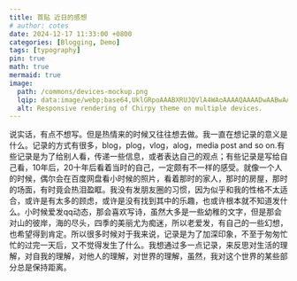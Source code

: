 ```yaml
---
title: 首贴 近日的感想
# author: cotes
date: 2024-12-17 11:33:00 +0800
categories: [Blogging, Demo]
tags: [typography]
pin: true
math: true
mermaid: true
image:
  path: /commons/devices-mockup.png
  lqip: data:image/webp;base64,UklGRpoAAABXRUJQVlA4WAoAAAAQAAAADwAABwAAQUxQSDIAAAARL0AmbZurmr57yyIiqE8oiG0bejIYEQTgqiDA9vqnsUSI6H+oAERp2HZ65qP/VIAWAFZQOCBCAAAA8AEAnQEqEAAIAAVAfCWkAALp8sF8rgRgAP7o9FDvMCkMde9PK7euH5M1m6VWoDXf2FkP3BqV0ZYbO6NA/VFIAAAA
  alt: Responsive rendering of Chirpy theme on multiple devices.
---
```


说实话，有点不想写。但是热情来的时候又往往想去做。我一直在想记录的意义是什么。记录的方式有很多，blog，plog，vlog，alog，media post and so on.有些记录是为了给别人看，传递一些信息，或者表达自己的观点；有些记录是写给自己看，10年后，20十年后看着当时的自己，一定颇有不一样的感受。就像一个人的时候，偶尔会在百度网盘看小时候的照片，看着那时的家人，那时的房屋，那时的场面，有时竟会热泪盈眶。我没有发朋友圈的习惯，因为似乎和我的性格不太适合，或许是有太多的顾虑，或许是没有找到其中的乐趣，也或许根本就不知道发什么。小时候爱发qq动态，那会喜欢写诗，虽然大多是一些幼稚的文字，但是那会对山的彼岸，海的尽头，四季的美丽尤为痴迷，所以老爱发，有自己的一些幻想，也希望得到肯定。所以很多时候对于我来说，记录是为了加深印象，不至于匆匆忙忙的过完一天后，又不觉得发生了什么。我想通过多一点记录，来反思对生活的理解，对自我的理解，对他人的理解，对世界的理解，虽然，我对这个世界的某些部分总是保持距离。
